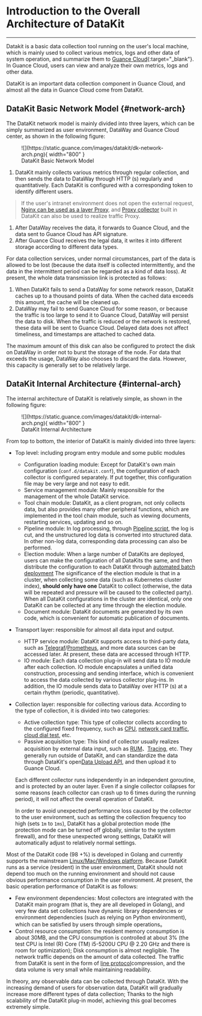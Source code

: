 # Introduction to the Overall Architecture of DataKit
---

Datakit is a basic data collection tool running on the user's local machine, which is mainly used to collect various metrics, logs and other data of system operation, and summarize them to [Guance Cloud](https://guance.com){:target="_blank"}. In Guance Cloud, users can view and analyze their own metrics, logs and other data.

DataKit is an important data collection component in Guance Cloud, and almost all the data in Guance Cloud come from DataKit.

## DataKit Basic Network Model {#network-arch}

The DataKit network model is mainly divided into three layers, which can be simply summarized as user environment, DataWay and Guance Cloud center, as shown in the following figure:

<figure markdown>
  ![](https://static.guance.com/images/datakit/dk-network-arch.png){ width="800" }
  <figcaption> DataKit Basic Network Model </figcaption>
</figure>

1. DataKit mainly collects various metrics through regular collection, and then sends the data to DataWay through HTTP (s) regularly and quantitatively. Each DataKit is configured with a corresponding token to identify different users.

> If the user's intranet environment does not open the external request, [Nginx can be used as a layer Proxy](proxy.md#nginx-proxy), and [Proxy collector](proxy.md) built in DataKit can also be used to realize traffic Proxy.

1. After DataWay receives the data, it forwards to Guance Cloud, and the data sent to Guance Cloud has API signature.
1. After Guance Cloud receives the legal data, it writes it into different storage according to different data types.

For data collection services, under normal circumstances, part of the data is allowed to be lost (because the data itself is collected intermittently, and the data in the intermittent period can be regarded as a kind of data loss). At present, the whole data transmission link is protected as follows:

1. When DataKit fails to send a DataWay for some network reason, DataKit caches up to a thousand points of data. When the cached data exceeds this amount, the cache will be cleaned up.
1. DataWay may fail to send Guance Cloud for some reason, or because the traffic is too large to send it to Guance Cloud, DataWay will persist the data to disk. When the traffic is reduced or the network is restored, these data will be sent to Guance Cloud. Delayed data does not affect timeliness, and timestamps are attached to cached data.

The maximum amount of this disk can also be configured to protect the disk on DataWay in order not to burst the storage of the node. For data that exceeds the usage, DataWay also chooses to discard the data. However, this capacity is generally set to be relatively large.

## DataKit Internal Architecture {#internal-arch}

The internal architecture of DataKit is relatively simple, as shown in the following figure:

<figure markdown>
  ![](https://static.guance.com/images/datakit/dk-internal-arch.png){ width="800" }
  <figcaption> DataKit Internal Architecture </figcaption>
</figure>

From top to bottom, the interior of DataKit is mainly divided into three layers:

- Top level: including program entry module and some public modules
    - Configuration loading module: Except for DataKit's own main configuration (`conf.d/datakit.conf`), the configuration of each collector is configured separately. If put together, this configuration file may be very large and not easy to edit.
    - Service management module: Mainly responsible for the management of the whole DataKit service.
    - Tool chain module: DataKit, as a client program, not only collects data, but also provides many other peripheral functions, which are implemented in the tool chain module, such as viewing documents, restarting services, updating and so on.
    - Pipeline module: In log processing, through  [Pipeline script](../developers/pipeline/index.md), the log is cut, and the unstructured log data is converted into structured data. In other non-log data, corresponding data processing can also be performed.
    - Election module: When a large number of DataKits are deployed, users can make the configuration of all DataKits the same, and then distribute the configuration to each DataKit through [automated batch deployment](datakit-batch-deploy.md) The significance of the election module is that in a cluster, when collecting some data (such as Kubernetes cluster index), **should only have one**  DataKit to collect (otherwise, the data will be repeated and pressure will be caused to the collected party). When all DataKit configurations in the cluster are identical, only one DataKit can be collected at any time through the election module.
    - Document module: DataKit documents are generated by its own code, which is convenient for automatic publication of documents.

- Transport layer: responsible for almost all data input and output.
    - HTTP service module: DataKit supports access to third-party data, such as [Telegraf](telegraf.md)/[Prometheus](prom.md), and more data sources can be accessed later. At present, these data are accessed through HTTP.
    - IO module: Each data collection plug-in will send data to IO module after each collection. IO module encapsulates a unified data construction, processing and sending interface, which is convenient to access the data collected by various collector plug-ins. In addition, the IO module sends data to DataWay over HTTP (s) at a certain rhythm (periodic, quantitative).

- Collection layer: responsible for collecting various data. According to the type of collection, it is divided into two categories:
    - Active collection type: This type of collector collects according to the configured fixed frequency, such as [CPU](cpu.md), [network card traffic](net.md), [cloud dial test](dialtesting.md), etc.
    - Passive acquisition type: This kind of collector usually realizes acquisition by external data input, such as [RUM](rum.md)、[Tracing](ddtrace.md), etc. They generally run outside of DataKit, and can standardize the data through DataKit's open[Data Upload API](apis.md), and then upload it to Guance Cloud.

    Each different collector runs independently in an independent goroutine, and is protected by an outer layer. Even if a single collector collapses for some reasons (each collector can crash up to 6 times during the running period), it will not affect the overall operation of DataKit.

    In order to avoid unexpected performance loss caused by the collector to the user environment, such as setting the collection frequency too high (sets `1m` to `1ms`), DataKit has a global protection mode (the protection mode can be turned off globally, similar to the system firewall), and for these unexpected wrong settings, DataKit will automatically adjust to relatively normal settings.

Most of the DataKit code (98 +%) is developed in Golang and currently supports the mainstream  [Linux/Mac/Windows platform](datakit-service-how-to.md#install-dir). Because DataKit runs as a service (resident) in the user environment, DataKit should not depend too much on the running environment and should not cause obvious performance consumption in the user environment. At present, the basic operation performance of DataKit is as follows:

- Few environment dependencies: Most collectors are integrated with the DataKit main program (that is, they are all developed in Golang), and very few data set collections have dynamic library dependencies or environment dependencies (such as relying on Python environment), which can be satisfied by users through simple operations。
- Control resource consumption: the resident memory consumption is about 30MB, and the CPU consumption is controlled at about 3% (the test CPU is Intel (R) Core (TM) i5-5200U CPU @ 2.20 GHz and there is room for optimization); Disk consumption is almost negligible. The network traffic depends on the amount of data collected. The traffic from DataKit is sent in the form of [line protocol](apis.md)compression, and the data volume is very small while maintaining readability.

In theory, any observable data can be collected through DataKit. With the increasing demand of users for observation data, DataKit will gradually increase more different types of data collection; Thanks to the high scalability of the DataKit plug-in model, achieving this goal becomes extremely simple.
